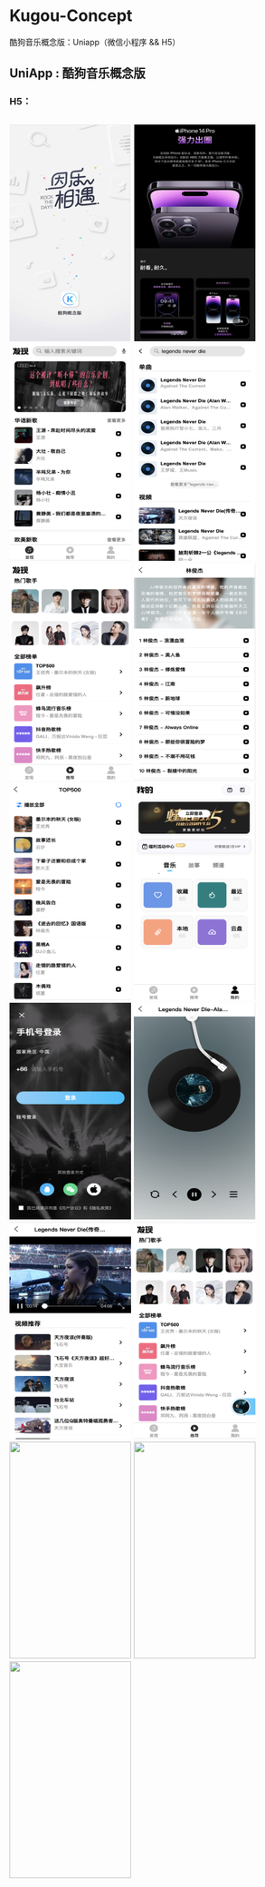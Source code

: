 # Kugou-Concept
酷狗音乐概念版：Uniapp（微信小程序 && H5）
##  UniApp : 酷狗音乐概念版 
### H5：
<h2 align"center">

<img src="static/images/pics/0.png" width="215" height="382"/>
<img src="static/images/pics/1.png" width="215" height="382"/>
<img src="static/images/pics/2.png" width="215" height="382"/>
<img src="static/images/pics/3.png" width="215" height="382"/>

<img src="static/images/pics/4.png" width="215" height="382"/>
<img src="static/images/pics/5.png" width="215" height="382"/>
<img src="static/images/pics/6.png" width="215" height="382"/>
<img src="static/images/pics/7.png" width="215" height="382"/>

<img src="static/images/pics/8.png" width="215" height="382"/>
<img src="static/images/pics/9.png" width="215" height="382"/>
<img src="static/images/pics/10.png" width="215" height="382"/>
<img src="static/images/pics/11.png" width="215" height="382"/>

<img src="static/images/pics/12.png" width="215" height="382"/>
<img src="static/images/pics/13.png" width="215" height="382"/>
<img src="static/images/pics/14.png" width="215" height="382"/>

</h2>
